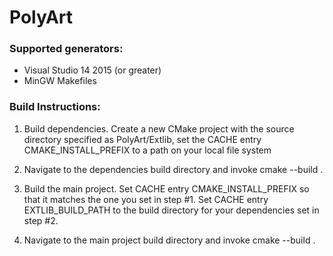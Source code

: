 # PolyArt

### Supported generators:

- Visual Studio 14 2015 (or greater)
- MinGW Makefiles

### Build Instructions:

1. Build dependencies. Create a new CMake project with the source directory specified as PolyArt/Extlib, set the CACHE entry CMAKE_INSTALL_PREFIX to a path on your local file system
2. Navigate to the dependencies build directory and invoke cmake --build . 

3. Build the main project. Set CACHE entry CMAKE_INSTALL_PREFIX so that it matches the one you set in step #1. Set CACHE entry EXTLIB_BUILD_PATH to the build directory for your dependencies set in step #2.
4. Navigate to the main project build directory and invoke cmake --build .